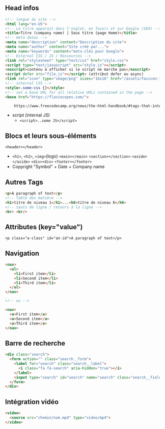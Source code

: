 ## Head infos
```html
<!-- langue du site -->
<html lang="en-US">
<!-- Le titre apparait dans l'onglet, en favori et sur Google (SEO) -->
<title>Titre (company name) | Sous titre (page Home)</title>
<!-- meta datas -->
<meta name="description" content="Description du site">
<meta name="author" content="Site créé par...">
<meta name="keywords" content="mots-clés pour Google">
<!-- External CSS / JS / Ressources -->
<link rel="stylesheet" type="text/css" href="style.css">
<script type="text/javascript" src="style.js"></script>
<noscript>contenu à afficher si le script ne marche pas</noscript>
<script defer src="file.js"></script> (attribut defer ou async)
<link rel="icon" type="image/png" sizes="16x16" href="/assets/favicon-16x16.png">
<!-- internal CSS -->
<style>.some-css {}</style>
<!-- set a base URL for all relative URLs contained in the page -->
<base href="https://flaviocopes.com/">

    https://www.freecodecamp.org/news/the-html-handbook/#tags-that-interact-with-text
```

  - script (internal JS)
    - ```<script>..some JS</script>```
    
    
    
## Blocs et leurs sous-éléments
`<header></header>`
  - `<h1>`, `<h2>`, `<img>`(logo)
`<main></main>`
`<section></section>`
`<aside></aside>`
`<div><div>`
`<footer></footer>`      
  - Copyright "Symbol" + Date + Company name
  
## Autres Tags
```html
<p>A paragraph of text</p>
<!-- Table des matière -->
<h1>titre de niveau 1</h1>...<h6>titre de niveau 6</h6>
<!-- sauts de ligne / retours à la ligne -->
<br> <br/>
```

## Attributes (key="value")
```
<p class="a-class" id="an-id">A paragraph of text</p>
```

## Navigation
```html
<nav>
  <ul>
    <li>First item</li>
    <li>Second item</li>
    <li>Third item</li>
  </ul>
</nav>

<!-- ou -->

<nav>
  <a>First item</a>
  <a>Second item</a>
  <a>Third item</a>
</nav>
```

## Barre de recherche
```html
<div class="search">
  <form action="" class="search__form">
    <label for="search" class="search__label">
      <i class="fa fa-search" aria-hidden="true"></i>
    </label>
    <input type="search" id="search" name="search" class="search__field" placeholder="Rechercher">
  </form>
</div>
```

## Intégration vidéo
```html
<video>
  <source src="chemin/nom.mp4" type="video/mp4">
</video>
```
